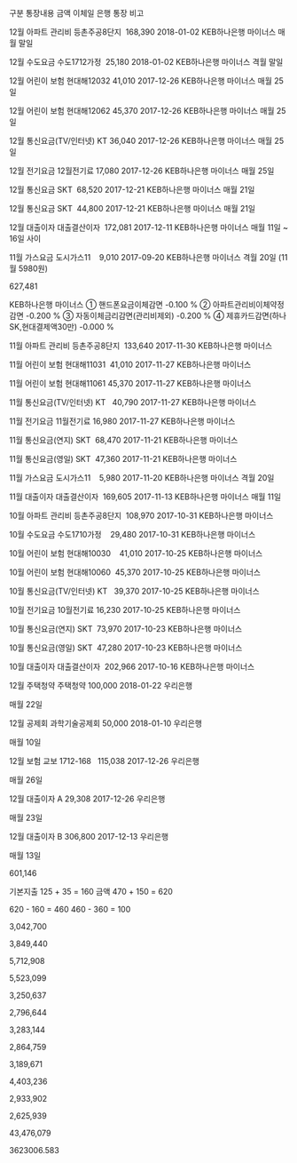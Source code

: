 

 
 
 
 
 
 
 
 
  
  구분
  통장내용
  금액
  이체일
  은행
  통장
  비고
 
 
  12월
  아파트 관리비
  등촌주공8단지 
  168,390
  2018-01-02
  KEB하나은행
  마이너스
  매월 말일
 
 
  12월
  수도요금
  수도1712가정 
  25,180
  2018-01-02
  KEB하나은행
  마이너스
  격월 말일
 
 
  12월
  어린이 보험
  현대해12032
  41,010
  2017-12-26
  KEB하나은행
  마이너스
  매월 25일
 
 
  12월
  어린이 보험
  현대해12062
  45,370
  2017-12-26
  KEB하나은행
  마이너스
  매월 25일
 
 
  12월
  통신요금(TV/인터넷)
  KT
  36,040
  2017-12-26
  KEB하나은행
  마이너스
  매월 25일
 
 
  12월
  전기요금
  12월전기료
  17,080
  2017-12-26
  KEB하나은행
  마이너스
  매월 25일
 
 
  12월
  통신요금
  SKT 
  68,520
  2017-12-21
  KEB하나은행
  마이너스
  매월 21일
 
 
  12월
  통신요금
  SKT 
  44,800
  2017-12-21
  KEB하나은행
  마이너스
  매월 21일
 
 
  12월
  대출이자
  대출결산이자 
  172,081
  2017-12-11
  KEB하나은행
  마이너스
  매월 11일 ~ 16일 사이
 
 
  11월
  가스요금
  도시가스11   
  9,010
  2017-09-20
  KEB하나은행
  마이너스
  격월 20일 (11월 5980원)
 
 
  
  
  
  627,481
  
  KEB하나은행
  마이너스
  ① 핸드폰요금이체감면 -0.100 % 
    ② 아파트관리비이체약정감면 -0.200 % 
    ③ 자동이체금리감면(관리비제외) -0.200 % 
    ④ 제휴카드감면(하나SK,현대결제액30만) -0.000 % 
 
 
  
  
  
  
  
  
  
  
 
 
  11월
  아파트 관리비
  등촌주공8단지 
  133,640
  2017-11-30
  KEB하나은행
  마이너스
  
 
 
  11월
  어린이 보험
  현대해11031 
  41,010
  2017-11-27
  KEB하나은행
  마이너스
  
 
 
  11월
  어린이 보험
  현대해11061
  45,370
  2017-11-27
  KEB하나은행
  마이너스
  
 
 
  11월
  통신요금(TV/인터넷)
  KT  
  40,790
  2017-11-27
  KEB하나은행
  마이너스
  
 
 
  11월
  전기요금
  11월전기료
  16,980
  2017-11-27
  KEB하나은행
  마이너스
  
 
 
  11월
  통신요금(연지)
  SKT 
  68,470
  2017-11-21
  KEB하나은행
  마이너스
  
 
 
  11월
  통신요금(영일)
  SKT 
  47,360
  2017-11-21
  KEB하나은행
  마이너스
  
 
 
  11월
  가스요금
  도시가스11   
  5,980
  2017-11-20
  KEB하나은행
  마이너스
  격월 20일
 
 
  11월
  대출이자
  대출결산이자 
  169,605
  2017-11-13
  KEB하나은행
  마이너스
  매월 11일
 
 
  
  
  
  
  
  
  
  
 
 
  10월
  아파트 관리비
  등촌주공8단지 
  108,970
  2017-10-31
  KEB하나은행
  마이너스
  
 
 
  10월
  수도요금
  수도1710가정   
  29,480
  2017-10-31
  KEB하나은행
  마이너스
  
 
 
  10월
  어린이 보험
  현대해10030   
  41,010
  2017-10-25
  KEB하나은행
  마이너스
  
 
 
  10월
  어린이 보험
  현대해10060 
  45,370
  2017-10-25
  KEB하나은행
  마이너스
  
 
 
  10월
  통신요금(TV/인터넷)
  KT  
  39,370
  2017-10-25
  KEB하나은행
  마이너스
  
 
 
  10월
  전기요금
  10월전기료
  16,230
  2017-10-25
  KEB하나은행
  마이너스
  
 
 
  10월
  통신요금(연지)
  SKT 
  73,970
  2017-10-23
  KEB하나은행
  마이너스
  
 
 
  10월
  통신요금(영일)
  SKT 
  47,280
  2017-10-23
  KEB하나은행
  마이너스
  
 
 
  10월
  대출이자
  대출결산이자 
  202,966
  2017-10-16
  KEB하나은행
  마이너스
  
 
 
  
  
  
  
  
  
  
  
 
 
  12월
  주택청약
  주택청약
  100,000
  2018-01-22
  우리은행
  
  매월 22일
 
 
  12월
  공제회
  과학기술공제회
  50,000
  2018-01-10
  우리은행
  
  매월 10일
 
 
  12월
  보험
  교보 1712-168  
  115,038
  2017-12-26
  우리은행
  
  매월 26일
 
 
  12월
  대출이자
  A
  29,308
  2017-12-26
  우리은행
  
  매월 23일
 
 
  12월
  대출이자
  B
  306,800
  2017-12-13
  우리은행
  
  매월 13일
 
 
  
  
  
  601,146
  
  
  
  
 
 
  기본지출
  125 + 35 = 160
  금액
  470 + 150 = 620
  
  
  
  
 
 
  
  620 - 160 = 460
  460 - 360 = 100
  
  
  
  
  
 
 
  3,042,700
  
  
  
  
  
  
  
 
 
  3,849,440
  
  
  
  
  
  
  
 
 
  5,712,908
  
  
  
  
  
  
  
 
 
  5,523,099
  
  
  
  
  
  
  
 
 
  3,250,637
  
  
  
  
  
  
  
 
 
  2,796,644
  
  
  
  
  
  
  
 
 
  3,283,144
  
  
  
  
  
  
  
 
 
  2,864,759
  
  
  
  
  
  
  
 
 
  3,189,671
  
  
  
  
  
  
  
 
 
  4,403,236
  
  
  
  
  
  
  
 
 
  2,933,902
  
  
  
  
  
  
  
 
 
  2,625,939
  
  
  
  
  
  
  
 
 
  43,476,079
  
  
  
  
  
  
  
 
 
  3623006.583
  
  
  
  
  
  
  
 

